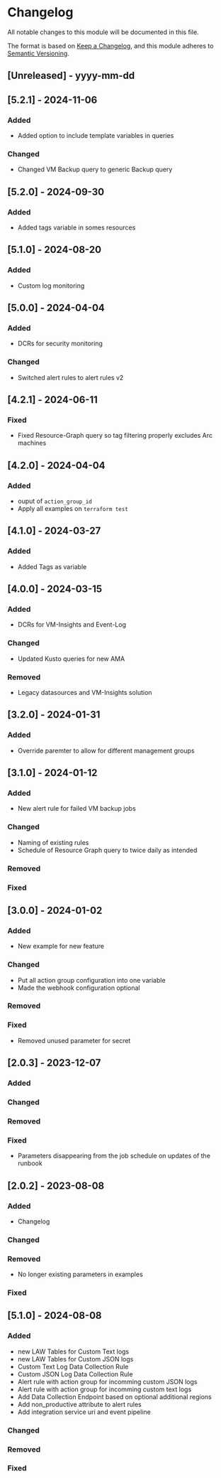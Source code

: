 # Changelog
All notable changes to this module will be documented in this file.
 
The format is based on [Keep a Changelog](https://keepachangelog.com/en/1.1.0/),
and this module adheres to [Semantic Versioning](https://semver.org/spec/v2.0.0.html).

## [Unreleased] - yyyy-mm-dd

## [5.2.1] - 2024-11-06

### Added

- Added option to include template variables in queries

### Changed

- Changed VM Backup query to generic Backup query

## [5.2.0] - 2024-09-30

### Added

- Added tags variable in somes resources

## [5.1.0] - 2024-08-20

### Added

- Custom log monitoring

## [5.0.0] - 2024-04-04

### Added

- DCRs for security monitoring

### Changed

- Switched alert rules to alert rules v2

## [4.2.1] - 2024-06-11

### Fixed

- Fixed Resource-Graph query so tag filtering properly excludes Arc machines

## [4.2.0] - 2024-04-04

### Added

- ouput of `action_group_id`
- Apply all examples on `terraform test`

## [4.1.0] - 2024-03-27

### Added

- Added Tags as variable

## [4.0.0] - 2024-03-15

### Added 

 - DCRs for VM-Insights and Event-Log

### Changed

 - Updated Kusto queries for new AMA 
   
### Removed

 - Legacy datasources and VM-Insights solution

## [3.2.0] - 2024-01-31

### Added

 - Override paremter to allow for different management groups

## [3.1.0] - 2024-01-12
 
### Added

 - New alert rule for failed VM backup jobs
 
### Changed

 - Naming of existing rules
 - Schedule of Resource Graph query to twice daily as intended
   
### Removed

### Fixed

## [3.0.0] - 2024-01-02

### Added

 - New example for new feature
 
### Changed

 - Put all action group configuration into one variable
 - Made the webhook configuration optional

### Removed

### Fixed

 - Removed unused parameter for secret

## [2.0.3] - 2023-12-07

### Added
 
### Changed
 
### Removed

### Fixed

 - Parameters disappearing from the job schedule on updates of the runbook
 
## [2.0.2] - 2023-08-08
 
### Added

 - Changelog
 
### Changed
 
### Removed

 - No longer existing parameters in examples

### Fixed

## [5.1.0] - 2024-08-08
 
### Added

- new LAW Tables for Custom Text logs
- new LAW Tables for Custom JSON logs
- Custom Text Log Data Collection Rule 
- Custom JSON Log Data Collection Rule 
- Alert rule with action group for incomming custom JSON logs
- Alert rule with action group for incomming custom text logs
- Add Data Collection Endpoint based on optional additional regions
- Add non_productive attribute to alert rules
- Add integration service uri and event pipeline
 
### Changed
 
### Removed

### Fixed
